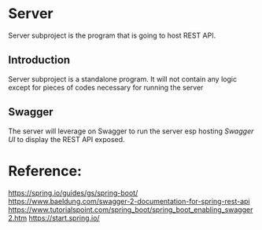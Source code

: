 # Server
Server subproject is the program that is going to host REST API.

## Introduction
Server subproject is a standalone program. It will not contain any logic except for pieces of codes necessary for running the server

## Swagger
The server will leverage on Swagger to run the server esp hosting *Swagger UI* to display the REST API exposed.

# Reference:
https://spring.io/guides/gs/spring-boot/
https://www.baeldung.com/swagger-2-documentation-for-spring-rest-api
https://www.tutorialspoint.com/spring_boot/spring_boot_enabling_swagger2.htm
https://start.spring.io/
